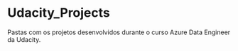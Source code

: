 # Udacity_Projects

Pastas com os projetos desenvolvidos durante o curso Azure Data Engineer da Udacity.
